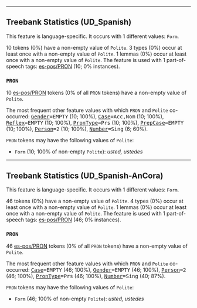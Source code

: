 

--------------------------------------------------------------------------------

## Treebank Statistics (UD_Spanish)

This feature is language-specific.
It occurs with 1 different values: `Form`.

10 tokens (0%) have a non-empty value of `Polite`.
3 types (0%) occur at least once with a non-empty value of `Polite`.
1 lemmas (0%) occur at least once with a non-empty value of `Polite`.
The feature is used with 1 part-of-speech tags: [es-pos/PRON]() (10; 0% instances).

### `PRON`

10 [es-pos/PRON]() tokens (0% of all `PRON` tokens) have a non-empty value of `Polite`.

The most frequent other feature values with which `PRON` and `Polite` co-occurred: <tt><a href="Gender.html">Gender</a>=EMPTY</tt> (10; 100%), <tt><a href="Case.html">Case</a>=Acc,Nom</tt> (10; 100%), <tt><a href="Reflex.html">Reflex</a>=EMPTY</tt> (10; 100%), <tt><a href="PronType.html">PronType</a>=Prs</tt> (10; 100%), <tt><a href="PrepCase.html">PrepCase</a>=EMPTY</tt> (10; 100%), <tt><a href="Person.html">Person</a>=2</tt> (10; 100%), <tt><a href="Number.html">Number</a>=Sing</tt> (6; 60%).

`PRON` tokens may have the following values of `Polite`:

* `Form` (10; 100% of non-empty `Polite`): <em>usted, ustedes</em>



--------------------------------------------------------------------------------

## Treebank Statistics (UD_Spanish-AnCora)

This feature is language-specific.
It occurs with 1 different values: `Form`.

46 tokens (0%) have a non-empty value of `Polite`.
4 types (0%) occur at least once with a non-empty value of `Polite`.
1 lemmas (0%) occur at least once with a non-empty value of `Polite`.
The feature is used with 1 part-of-speech tags: [es-pos/PRON]() (46; 0% instances).

### `PRON`

46 [es-pos/PRON]() tokens (0% of all `PRON` tokens) have a non-empty value of `Polite`.

The most frequent other feature values with which `PRON` and `Polite` co-occurred: <tt><a href="Case.html">Case</a>=EMPTY</tt> (46; 100%), <tt><a href="Gender.html">Gender</a>=EMPTY</tt> (46; 100%), <tt><a href="Person.html">Person</a>=2</tt> (46; 100%), <tt><a href="PronType.html">PronType</a>=Prs</tt> (46; 100%), <tt><a href="Number.html">Number</a>=Sing</tt> (40; 87%).

`PRON` tokens may have the following values of `Polite`:

* `Form` (46; 100% of non-empty `Polite`): <em>usted, ustedes</em>

